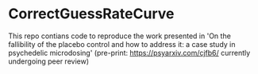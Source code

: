 # CorrectGuessRateCurve

This repo contians code to reproduce the work presented in 'On the fallibility of the placebo control and how to address it: a case study in psychedelic microdosing' 
(pre-print: https://psyarxiv.com/cjfb6/ currently undergoing peer review)
